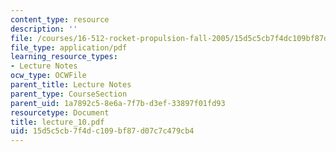 ```yaml
---
content_type: resource
description: ''
file: /courses/16-512-rocket-propulsion-fall-2005/15d5c5cb7f4dc109bf87d07c7c479cb4_lecture_10.pdf
file_type: application/pdf
learning_resource_types:
- Lecture Notes
ocw_type: OCWFile
parent_title: Lecture Notes
parent_type: CourseSection
parent_uid: 1a7892c5-8e6a-7f7b-d3ef-33897f01fd93
resourcetype: Document
title: lecture_10.pdf
uid: 15d5c5cb-7f4d-c109-bf87-d07c7c479cb4
---
```

